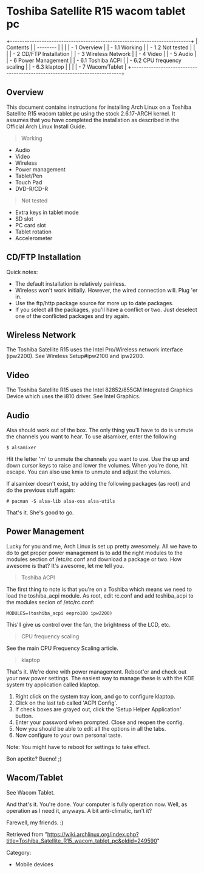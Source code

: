 Toshiba Satellite R15 wacom tablet pc
=====================================

+--------------------------------------------------------------------------+
| Contents                                                                 |
| --------                                                                 |
|                                                                          |
| -   1 Overview                                                           |
|     -   1.1 Working                                                      |
|     -   1.2 Not tested                                                   |
|                                                                          |
| -   2 CD/FTP Installation                                                |
| -   3 Wireless Network                                                   |
| -   4 Video                                                              |
| -   5 Audio                                                              |
| -   6 Power Management                                                   |
|     -   6.1 Toshiba ACPI                                                 |
|     -   6.2 CPU frequency scaling                                        |
|     -   6.3 klaptop                                                      |
|                                                                          |
| -   7 Wacom/Tablet                                                       |
+--------------------------------------------------------------------------+

Overview
--------

This document contains instructions for installing Arch Linux on a
Toshiba Satellite R15 wacom tablet pc using the stock 2.6.17-ARCH
kernel. It assumes that you have completed the installation as described
in the Official Arch Linux Install Guide.

> Working

-   Audio
-   Video
-   Wireless
-   Power management
-   Tablet/Pen
-   Touch Pad
-   DVD-R/CD-R

> Not tested

-   Extra keys in tablet mode
-   SD slot
-   PC card slot
-   Tablet rotation
-   Accelerometer

CD/FTP Installation
-------------------

Quick notes:

-   The default installation is relatively painless.
-   Wireless won't work initially. However, the wired connection will.
    Plug 'er in.
-   Use the ftp/http package source for more up to date packages.
-   If you select all the packages, you'll have a conflict or two. Just
    deselect one of the conflicted packages and try again.

  

Wireless Network
----------------

The Toshiba Satellite R15 uses the Intel Pro/Wireless network interface
(ipw2200). See Wireless Setup#ipw2100 and ipw2200.

Video
-----

The Toshiba Satellite R15 uses the Intel 82852/855GM Integrated Graphics
Device which uses the i810 driver. See Intel Graphics.

Audio
-----

Alsa should work out of the box. The only thing you'll have to do is
unmute the channels you want to hear. To use alsamixer, enter the
following:

  

    $ alsamixer

  
 Hit the letter 'm' to unmute the channels you want to use. Use the up
and down cursor keys to raise and lower the volumes. When you're done,
hit escape. You can also use kmix to unmute and adjust the volumes.

If alsamixer doesn't exist, try adding the following packages (as root)
and do the previous stuff again:

  

    # pacman -S alsa-lib alsa-oss alsa-utils

  
 That's it. She's good to go.

Power Management
----------------

Lucky for you and me, Arch Linux is set up pretty awesomely. All we have
to do to get proper power management is to add the right modules to the
modules section of /etc/rc.conf and download a package or two. How
awesome is that? It's awesome, let me tell you.

> Toshiba ACPI

The first thing to note is that you're on a Toshiba which means we need
to load the toshiba_acpi module. As root, edit rc.conf and add
toshiba_acpi to the modules secion of /etc/rc.conf:

  

    MODULES=(toshiba_acpi eepro100 ipw2200)

  
 This'll give us control over the fan, the brightness of the LCD, etc.

> CPU frequency scaling

See the main CPU Frequency Scaling article.

> klaptop

That's it. We're done with power management. Reboot'er and check out
your new power settings. The easiest way to manage these is with the KDE
system try application called klaptop.

1.  Right click on the system tray icon, and go to configure klaptop.
2.  Click on the last tab called 'ACPI Config'.
3.  If check boxes are grayed out, click the 'Setup Helper Application'
    button.
4.  Enter your password when prompted. Close and reopen the config.
5.  Now you should be able to edit all the options in all the tabs.
6.  Now configure to your own personal taste.

Note: You might have to reboot for settings to take effect.

Bon apetite? Bueno! ;)

Wacom/Tablet
------------

See Wacom Tablet.

And that's it. You're done. Your computer is fully operation now. Well,
as operation as I need it, anyways. A bit anti-climatic, isn't it?

Farewell, my friends. :)

Retrieved from
"https://wiki.archlinux.org/index.php?title=Toshiba_Satellite_R15_wacom_tablet_pc&oldid=249590"

Category:

-   Mobile devices

